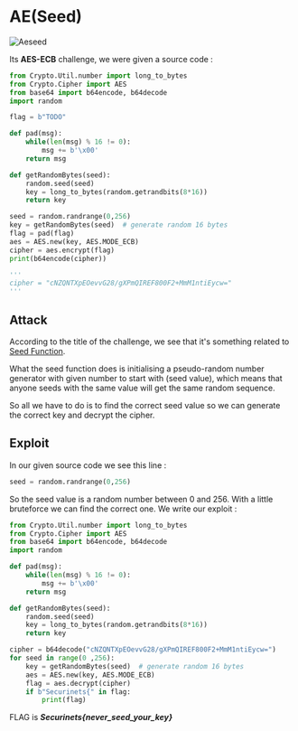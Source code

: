 # AE(Seed)
![Aeseed](https://user-images.githubusercontent.com/62826765/100807612-f1858280-3432-11eb-808c-aa03b61cbc11.png)

Its **AES-ECB** challenge, we were given a source code :
```python
from Crypto.Util.number import long_to_bytes
from Crypto.Cipher import AES
from base64 import b64encode, b64decode
import random

flag = b"TODO"

def pad(msg):
	while(len(msg) % 16 != 0):
		msg += b'\x00'
	return msg

def getRandomBytes(seed):
	random.seed(seed)
	key = long_to_bytes(random.getrandbits(8*16))
	return key

seed = random.randrange(0,256)
key = getRandomBytes(seed)	# generate random 16 bytes
flag = pad(flag)
aes = AES.new(key, AES.MODE_ECB)
cipher = aes.encrypt(flag)
print(b64encode(cipher))

'''
cipher = "cNZQNTXpEOevvG28/gXPmQIREF800F2+MmM1ntiEycw="
'''
```

## Attack
According to the title of the challenge, we see that it's something related to [Seed Function](https://www.w3schools.com/python/ref_random_seed.asp#:~:text=The%20seed()%20method%20is,uses%20the%20current%20system%20time.).

What the seed function does is initialising a pseudo-random number generator with given number to start with (seed value), which means that anyone seeds with the same value will get the same random sequence.

So all we have to do is to find the correct seed value so we can generate the correct key and decrypt the cipher.

## Exploit
In our given source code we see this line :
```python
seed = random.randrange(0,256)
```
So the seed value is a random number between 0 and 256. With a little bruteforce we can find the correct one.
We write our exploit :
```python
from Crypto.Util.number import long_to_bytes
from Crypto.Cipher import AES
from base64 import b64encode, b64decode
import random

def pad(msg):
	while(len(msg) % 16 != 0):
		msg += b'\x00'
	return msg

def getRandomBytes(seed):
	random.seed(seed)
	key = long_to_bytes(random.getrandbits(8*16))
	return key

cipher = b64decode("cNZQNTXpEOevvG28/gXPmQIREF800F2+MmM1ntiEycw=")
for seed in range(0 ,256):
	key = getRandomBytes(seed)	# generate random 16 bytes
	aes = AES.new(key, AES.MODE_ECB)
	flag = aes.decrypt(cipher)
	if b"Securinets{" in flag:
		print(flag)
```

FLAG is **_Securinets{never_seed_your_key}_**
